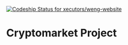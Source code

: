 [![Codeship Status for xecutors/weng-website](https://app.codeship.com/projects/01299450-7351-0138-8da5-3e050f4a40ff/status?branch=master)](https://app.codeship.com/projects/395737)

# Cryptomarket Project
